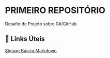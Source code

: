# PRIMEIRO REPOSITÓRIO

Desafio de Projeto sobre Git/GitHub

## 🔗 Links Úteis
[Sintaxe Básica Markdown](https://www.markdownguide.org/)

